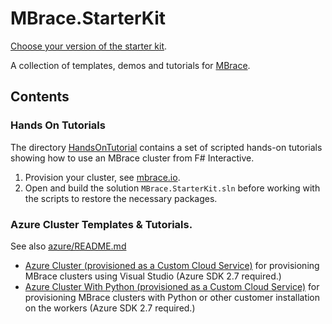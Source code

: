 # MBrace.StarterKit

[Choose your version of the starter kit](mbrace-versions.md).

A collection of templates, demos and tutorials for [MBrace](http://mbrace.io/).

## Contents

### Hands On Tutorials

The directory [HandsOnTutorial](HandsOnTutorial) contains a set of scripted 
hands-on tutorials showing how to use an MBrace cluster from F# Interactive.

1. Provision your cluster, see [mbrace.io](http://mbrace.io/#try).
2. Open and build the solution ``MBrace.StarterKit.sln`` before working with the scripts
   to restore the necessary packages.

### Azure Cluster Templates & Tutorials.

See also [azure/README.md](azure/README.md)

* [Azure Cluster (provisioned as a Custom Cloud Service)](azure/CustomCloudService/MBrace.Azure.CloudService.sln) for provisioning MBrace clusters using Visual Studio (Azure SDK 2.7 required.)
* [Azure Cluster With Python (provisioned as a Custom Cloud Service)](azure/ProvisionWithPython/MBrace.Azure.CloudServiceWithPython.sln) for provisioning MBrace clusters with Python or other customer installation on the workers (Azure SDK 2.7 required.)
